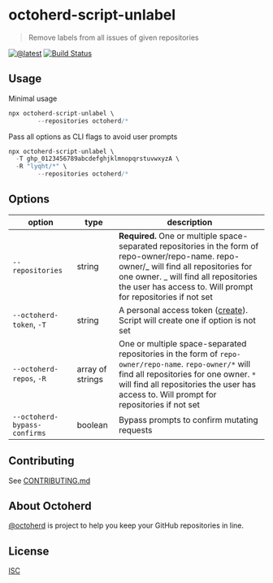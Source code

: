 # octoherd-script-unlabel

> Remove labels from all issues of given repositories

[![@latest](https://img.shields.io/npm/v/octoherd-script-unlabel.svg)](https://www.npmjs.com/package/octoherd-script-unlabel)
[![Build Status](https://github.com/lyqht/octoherd-script-unlabel/workflows/Test/badge.svg)](https://github.com/lyqht/octoherd-script-unlabel/actions?query=workflow%3ATest+branch%3Amain)

## Usage

Minimal usage

```js
npx octoherd-script-unlabel \
        --repositories octoherd/*
```

Pass all options as CLI flags to avoid user prompts

```js
npx octoherd-script-unlabel \
  -T ghp_0123456789abcdefghjklmnopqrstuvwxyzA \
  -R "lyqht/*" \
        --repositories octoherd/*
```

## Options

| option                       | type             | description                                                                                                                                                                                                                                         |
| ---------------------------- | ---------------- | --------------------------------------------------------------------------------------------------------------------------------------------------------------------------------------------------------------------------------------------------- |
| `--repositories`             | string           | **Required.** One or multiple space-separated repositories in the form of repo-owner/repo-name. repo-owner/_ will find all repositories for one owner. _ will find all repositories the user has access to. Will prompt for repositories if not set |
| `--octoherd-token`, `-T`     | string           | A personal access token ([create](https://github.com/settings/tokens/new?scopes=repo)). Script will create one if option is not set                                                                                                                 |
| `--octoherd-repos`, `-R`     | array of strings | One or multiple space-separated repositories in the form of `repo-owner/repo-name`. `repo-owner/*` will find all repositories for one owner. `*` will find all repositories the user has access to. Will prompt for repositories if not set         |
| `--octoherd-bypass-confirms` | boolean          | Bypass prompts to confirm mutating requests                                                                                                                                                                                                         |

## Contributing

See [CONTRIBUTING.md](CONTRIBUTING.md)

## About Octoherd

[@octoherd](https://github.com/octoherd/) is project to help you keep your GitHub repositories in line.

## License

[ISC](LICENSE.md)

